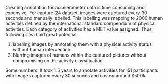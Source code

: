 Creating annotation for accelerometer data is time consuming and expensive. For capture-24 dataset, images were captured every 30 seconds and manually labelled. This labelling was mapping to 2000 human activities defined by the international standard compendium of physical activities. Each category of activities has a MET value assigned. Thus, following idea hold great potential:
1. labelling images by annotating them with a physical activity status without human intervention.
2. Blurring images of humans within the captured pictures without compromising on the activity classification.

Some numbers: It took 1.5 years to annotate activities for 151 participants with images captured every 30 seconds and costed around $500k.